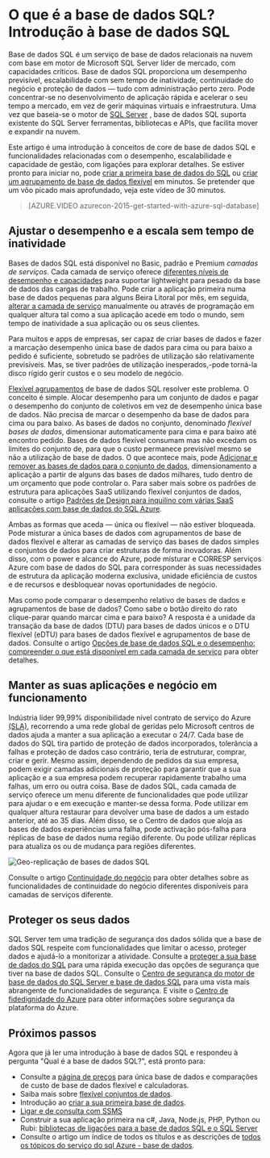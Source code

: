 <properties
    pageTitle="O que é a base de dados SQL? Introdução à base de dados SQL | Microsoft Azure"
    description="Obter uma introdução à base de dados SQL: detalhes técnicos e as funcionalidades da Microsoft relacionais da base de dados o sistema de gestão (RDBMS) na nuvem."
    keywords="introdução a sql, aqui para sql, o que é a base de dados sql"
    services="sql-database"
    documentationCenter=""
    authors="shontnew"
    manager="jhubbard"
    editor="cgronlun"/>

<tags
   ms.service="sql-database"
   ms.devlang="na"
   ms.topic="get-started-article"
   ms.tgt_pltfrm="na"
   ms.workload="data-management"
   ms.date="08/16/2016"
   ms.author="shkurhek"/>

# <a name="what-is-sql-database-introduction-to-sql-database"></a>O que é a base de dados SQL? Introdução à base de dados SQL

Base de dados SQL é um serviço de base de dados relacionais na nuvem com base em motor de Microsoft SQL Server líder de mercado, com capacidades críticos. Base de dados SQL proporciona um desempenho previsível, escalabilidade com sem tempo de inatividade, continuidade do negócio e proteção de dados — tudo com administração perto zero. Pode concentrar-se no desenvolvimento de aplicação rápida e acelerar o seu tempo a mercado, em vez de gerir máquinas virtuais e infraestrutura. Uma vez que baseia-se o motor de [SQL Server](https://msdn.microsoft.com/library/bb545450.aspx) , base de dados SQL suporta existente do SQL Server ferramentas, bibliotecas e APIs, que facilita mover e expandir na nuvem.

Este artigo é uma introdução à conceitos de core de base de dados SQL e funcionalidades relacionadas com o desempenho, escalabilidade e capacidade de gestão, com ligações para explorar detalhes. Se estiver pronto para iniciar no, pode [criar a primeira base de dados do SQL](sql-database-get-started.md) ou [criar um agrupamento de base de dados flexível](sql-database-elastic-pool-create-portal.md) em minutos. Se pretender que um vôo picado mais aprofundado, veja este vídeo de 30 minutos.

> [AZURE.VIDEO azurecon-2015-get-started-with-azure-sql-database]

## <a name="adjust-performance-and-scale-without-downtime"></a>Ajustar o desempenho e a escala sem tempo de inatividade

Bases de dados SQL está disponível no Basic, padrão e Premium *camadas de serviços*. Cada camada de serviço oferece [diferentes níveis de desempenho e capacidades](sql-database-service-tiers.md) para suportar lightweight para pesado da base de dados das cargas de trabalho. Pode criar a aplicação primeira numa base de dados pequenas para alguns Beira Litoral por mês, em seguida, [alterar a camada de serviço](sql-database-scale-up.md) manualmente ou através de programação em qualquer altura tal como a sua aplicação acede em todo o mundo, sem tempo de inatividade a sua aplicação ou os seus clientes.

Para muitos e apps de empresas, ser capaz de criar bases de dados e fazer a marcação desempenho única base de dados para cima ou para baixo a pedido é suficiente, sobretudo se padrões de utilização são relativamente previsíveis. Mas, se tiver padrões de utilização inesperados,-pode torná-la disco rígido gerir custos e o seu modelo de negócio.

[Flexível agrupamentos](sql-database-elastic-pool.md) de base de dados SQL resolver este problema. O conceito é simple. Alocar desempenho para um conjunto de dados e pagar o desempenho do conjunto de coletivos em vez de desempenho única base de dados. Não precisa de marcar o desempenho da base de dados para cima ou para baixo. As bases de dados no conjunto, denominado *flexível bases de dados*, dimensionar automaticamente para cima e para baixo até encontro pedido. Bases de dados flexível consumam mas não excedam os limites do conjunto de, para que o custo permanece previsível mesmo se não a utilização de base de dados. O que acontece mais, pode [Adicionar e remover as bases de dados para o conjunto de dados](sql-database-elastic-pool-manage-portal.md), dimensionamento a aplicação a partir de alguns das bases de dados milhares, tudo dentro de um orçamento que pode controlar o. Para saber mais sobre os padrões de estrutura para aplicações SaaS utilizando flexível conjuntos de dados, consulte o artigo [Padrões de Design para inquilino com várias SaaS aplicações com base de dados do SQL Azure](sql-database-design-patterns-multi-tenancy-saas-applications.md).

Ambas as formas que aceda — única ou flexível — não estiver bloqueada. Pode misturar a única bases de dados com agrupamentos de base de dados flexível e alterar as camadas de serviço das bases de dados simples e conjuntos de dados para criar estruturas de forma inovadoras. Além disso, com o power e alcance do Azure, pode misturar e CORRESP serviços Azure com base de dados do SQL para corresponder às suas necessidades de estrutura da aplicação moderna exclusiva, unidade eficiência de custos e de recursos e desbloquear novas oportunidades de negócio.

Mas como pode comparar o desempenho relativo de bases de dados e agrupamentos de base de dados? Como sabe o botão direito do rato clique-parar quando marcar cima e para baixo? A resposta é a unidade da transação da base de dados (DTU) para bases de dados únicos e o DTU flexível (eDTU) para bases de dados flexível e agrupamentos de base de dados. Consulte o artigo [Opções de base de dados SQL e o desempenho: compreender o que está disponível em cada camada de serviço](sql-database-service-tiers.md) para obter detalhes.

## <a name="keep-your-app-and-business-running"></a>Manter as suas aplicações e negócio em funcionamento

Indústria líder 99,99% disponibilidade nível contrato de serviço do Azure [(SLA)](http://azure.microsoft.com/support/legal/sla/), recorrendo a uma rede global de geridas pelo Microsoft centros de dados ajuda a manter a sua aplicação a executar o 24/7. Cada base de dados do SQL tira partido de proteção de dados incorporados, tolerância a falhas e proteção de dados caso contrário, teria de estruturar, comprar, criar e gerir. Mesmo assim, dependendo de pedidos da sua empresa, podem exigir camadas adicionais de proteção para garantir que a sua aplicação e a sua empresa podem recuperar rapidamente trabalho uma falhas, um erro ou outra coisa. Base de dados SQL, cada camada de serviço oferece um menu diferente de funcionalidades que pode utilizar para ajudar o e em execução e manter-se dessa forma. Pode utilizar em qualquer altura restaurar para devolver uma base de dados a um estado anterior, até ao 35 dias. Além disso, se o Centro de dados que aloja as bases de dados experiências uma falha, pode activação pós-falha para réplicas de base de dados numa região diferente. Ou pode utilizar réplicas para atualiza os ou de mudança para regiões diferentes.

![Geo-replicação de bases de dados SQL](./media/sql-database-technical-overview/azure_sqldb_map.png)


Consulte o artigo [Continuidade do negócio](sql-database-business-continuity.md) para obter detalhes sobre as funcionalidades de continuidade do negócio diferentes disponíveis para camadas de serviços diferente.

## <a name="secure-your-data"></a>Proteger os seus dados
SQL Server tem uma tradição de segurança dos dados sólida que a base de dados SQL respeite com funcionalidades que limitar o acesso, proteger dados e ajudá-lo a monitorizar a atividade. Consulte a [proteger a sua base de dados do SQL](sql-database-security.md) para uma rápida execução das opções de segurança que tiver na base de dados SQL. Consulte o [Centro de segurança do motor de base de dados do SQL Server e base de dados SQL](https://msdn.microsoft.com/library/bb510589) para uma vista mais abrangente de funcionalidades de segurança. E visite o [Centro de fidedignidade do Azure](https://azure.microsoft.com/support/trust-center/security/) para obter informações sobre segurança da plataforma do Azure.

## <a name="next-steps"></a>Próximos passos
Agora que já ler uma introdução à base de dados SQL e respondeu à pergunta "Qual é a base de dados SQL?", está pronto para:

- Consulte a [página de preços](https://azure.microsoft.com/pricing/details/sql-database/) para única base de dados e comparações de custo de base de dados flexível e calculadoras.
- Saiba mais sobre [flexível conjuntos de dados](sql-database-elastic-pool.md).
- Introdução ao [criar a sua primeira base de dados](sql-database-get-started.md).
- [Ligar e de consulta com SSMS](sql-database-connect-query-ssms.md)
- Construir a sua aplicação primeira na c#, Java, Node.js, PHP, Python ou Rubi: [bibliotecas de ligações para a base de dados SQL e o SQL Server](sql-database-libraries.md)
- Consulte o artigo um índice de todos os títulos e as descrições de [todos os tópicos do serviço do sql Azure - base de dados](sql-database-index-all-articles.md).
